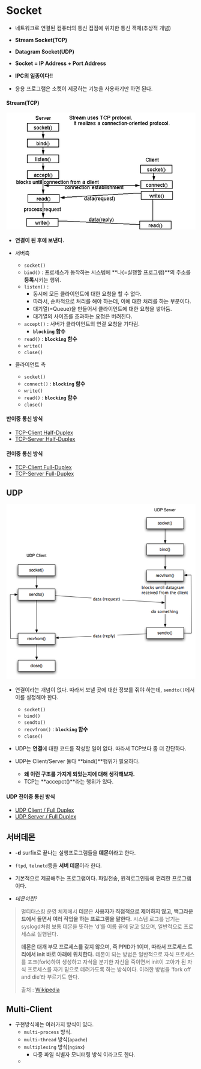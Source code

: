 # Socket
- 네트워크로 연결된 컴퓨터의 통신 접점에 위치한 통신 객체(추상적 개념)

- **Stream Socket(TCP)**
- **Datagram Socket(UDP)**

- **Socket = IP Address + Port Address**
- **IPC의 일종이다!!**
- 응용 프로그램은 소켓이 제공하는 기능을 사용하기만 하면 된다.

#### Stream(TCP)
![Stream](./img/stream_tcp.gif)
- **연결이 된 후에 보낸다.**
- 서버측
  - `socket()`
  - `bind()` : 프로세스가 동작하는 시스템에 **나(=실행할 프로그램)**의 주소를 **등록**시키는 행위.
  - `listen()` :
    - 동시에 모든 클라이언트에 대한 요청을 할 수 없다.
    - 따라서, 순차적으로 처리를 해야 하는데, 이에 대한 처리를 하는 부분이다.
    - 대기열(=Queue)을 만들어서 클라이언트에 대한 요청을 쌓아둠.
    - 대기열의 사이즈를 초과하는 요청은 버려진다.
  - `accept()` : 서버가 클라이언트의 연결 요청을 기다림.
      -  **`blocking` 함수**
  - `read()` : **`blocking` 함수**
  - `write()`
  - `close()`

- 클라이언트 측
  - `socket()`
  - `connect()` : **`blocking` 함수**
  - `write()`
  - `read()` : **`blocking` 함수**
  - `close()`

#### 반이중 통신 방식
- [TCP-Client Half-Duplex](./multimedia/EX03-02_tcp_client_pc/tcp_client_pc.c)
- [TCP-Server Half-Duplex](./multimedia/EX03-01_tcp_server_bd/tcp_server_bd.c)

#### 전이중 통신 방식
- [TCP-Client Full-Duplex](./multimedia/EX03-04_tcp_client_pc_th/tcp_client_pc_th.c)
- [TCP-Server Full-Duplex](./multimedia/EX03-03_tcp_server_bd_th/tcp_server_bd_th.c)

## UDP
![Datagram](./img/UDPsockets.jpg)
- 연결이라는 개념이 없다. 따라서 보낼 곳에 대한 정보를 줘야 하는데, `sendto()`에서 이를 설정해야 한다.
  - `socket()`
  - `bind()`
  - `sendto()`
  - `recvfrom()` : **`blocking` 함수**
  - `close()`

- UDP는 **연결**에 대한 코드를 작성할 일이 없다. 따라서 TCP보다 좀 더 간단하다.
- UDP는 Client/Server 둘다 **bind()**행위가 필요하다.
  - **왜 이런 구조를 가지게 되었는지에 대해 생각해보자.**
  - TCP는 **accepct()**라는 행위가 있다.


#### UDP 전이중 통신 방식
- [UDP Client / Full Duplex](./multimedia/EX03-04_tcp_client_pc_th/tcp_client_pc_th.c)
- [UDP Server / Full Duplex](./multimedia/EX03-05_udp_server_bd_th/udp_server_bd_th.c)


## 서버데몬
- **-d** surfix로 끝나는 실행프로그램들을 **데몬**이라고 한다.
- `ftpd`, `telnetd`등을 **서버 데몬**이라 한다.
- 기본적으로 제공해주는 프로그램이다. 파일전송, 원격로그인등에 편리한 프로그램이다.


- *데몬이란?*
> 멀티태스킹 운영 체제에서 **데몬**은 **사용자가 직접적으로 제어하지 않고, 백그라운드에서 돌면서 여러 작업을 하는 프로그램을 말한다.** 시스템 로그를 남기는 syslogd처럼 보통 데몬을 뜻하는 ‘d’를 이름 끝에 달고 있으며, 일반적으로 프로세스로 실행된다.
>
> **데몬은 대개 부모 프로세스를 갖지 않으며, 즉 PPID가 1이며, 따라서 프로세스 트리에서 init 바로 아래에 위치한다.** 데몬이 되는 방법은 일반적으로 자식 프로세스를 포크(fork)하여 생성하고 자식을 분기한 자신을 죽이면서 init이 고아가 된 자식 프로세스를 자기 밑으로 데려가도록 하는 방식이다. 이러한 방법을 ‘fork off and die’라 부르기도 한다.
>
> 출처 : [Wikipedia](https://ko.wikipedia.org/wiki/%EB%8D%B0%EB%AA%AC_(%EC%BB%B4%ED%93%A8%ED%8C%85))



## Multi-Client
- 구현방식에는 여러가지 방식이 있다.
  - `multi-process` 방식.
  - `multi-thread` 방식(`apache`)
  - `multiplexing` 방식(`nginx`)
    - 다중 파일 식별자 모니터링 방식 이라고도 한다.
  -
